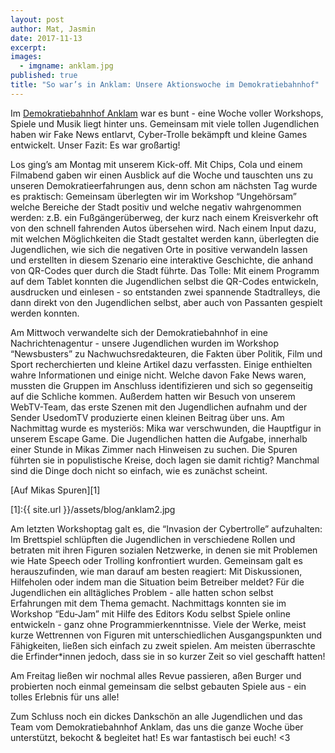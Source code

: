 ```yaml
---
layout: post
author: Mat, Jasmin
date: 2017-11-13
excerpt: 
images:
  - imgname: anklam.jpg
published: true
title: "So war’s in Anklam: Unsere Aktionswoche im Demokratiebahnhof"
---
```


Im [Demokratiebahnhof Anklam](http://www.demokratiebahnhof.de) war es bunt - eine Woche voller Workshops, Spiele und Musik liegt hinter uns. Gemeinsam mit viele tollen Jugendlichen haben wir Fake News entlarvt, Cyber-Trolle bekämpft und kleine Games entwickelt. Unser Fazit: Es war großartig! 

Los ging’s am Montag mit unserem Kick-off. Mit Chips, Cola und einem Filmabend gaben wir einen Ausblick auf die Woche und tauschten uns zu unseren Demokratieerfahrungen aus, denn schon am nächsten Tag wurde es praktisch: Gemeinsam überlegten wir im Workshop “Ungehörsam” welche Bereiche der Stadt positiv und welche negativ wahrgenommen werden: z.B. ein Fußgängerüberweg, der kurz nach einem Kreisverkehr oft von den schnell fahrenden Autos übersehen wird.  Nach einem Input dazu, mit welchen Möglichkeiten die Stadt gestaltet werden kann, überlegten die Jugendlichen, wie sich die negativen Orte in positive verwandeln lassen und erstellten in diesem Szenario eine interaktive Geschichte, die anhand von QR-Codes quer durch die Stadt führte. Das Tolle: Mit einem Programm auf dem Tablet konnten die Jugendlichen selbst die QR-Codes entwickeln, ausdrucken und einlesen - so entstanden zwei spannende Stadtralleys, die dann direkt von den Jugendlichen selbst, aber auch von Passanten gespielt werden konnten.

Am Mittwoch verwandelte sich der Demokratiebahnhof in eine Nachrichtenagentur - unsere Jugendlichen wurden im Workshop “Newsbusters” zu Nachwuchsredakteuren, die Fakten über Politik, Film und Sport recherchierten und kleine Artikel dazu verfassten. Einige enthielten wahre Informationen und einige nicht. Welche davon Fake News waren, mussten die Gruppen im Anschluss identifizieren und sich so gegenseitig auf die Schliche kommen. Außerdem hatten wir Besuch von unserem WebTV-Team, das erste Szenen mit den Jugendlichen aufnahm und der Sender UsedomTV produzierte einen kleinen Beitrag über uns. 
Am Nachmittag wurde es mysteriös: Mika war verschwunden, die Hauptfigur in unserem Escape Game. Die Jugendlichen hatten die Aufgabe, innerhalb einer Stunde in Mikas Zimmer nach Hinweisen zu suchen. Die Spuren führten sie in populistische Kreise, doch lagen sie damit richtig? Manchmal sind die Dinge doch nicht so einfach, wie es zunächst scheint.

[Auf Mikas Spuren][1]

[1]:{{ site.url }}/assets/blog/anklam2.jpg
<br>

Am letzten Workshoptag galt es, die “Invasion der Cybertrolle” aufzuhalten: Im Brettspiel schlüpften die Jugendlichen in verschiedene Rollen und betraten mit ihren Figuren sozialen Netzwerke, in denen sie mit Problemen wie Hate Speech oder Trolling konfrontiert wurden. Gemeinsam galt es herauszufinden, wie man darauf am besten reagiert: Mit Diskussionen, Hilfeholen oder indem man die Situation beim Betreiber meldet? Für die Jugendlichen ein alltägliches Problem - alle hatten schon selbst Erfahrungen mit dem Thema gemacht. 
Nachmittags konnten sie im Workshop “Edu-Jam” mit Hilfe des Editors Kodu selbst Spiele online entwickeln - ganz ohne Programmierkenntnisse. Viele der Werke, meist kurze Wettrennen von Figuren mit unterschiedlichen Ausgangspunkten und Fähigkeiten, ließen sich einfach zu zweit spielen. Am meisten überraschte die Erfinder*innen jedoch, dass sie in so kurzer Zeit so viel geschafft hatten!

Am Freitag ließen wir nochmal alles Revue passieren, aßen Burger und probierten noch einmal gemeinsam die selbst gebauten Spiele aus - ein tolles Erlebnis für uns alle!

Zum Schluss noch ein dickes Dankschön an alle Jugendlichen und das Team vom Demokratiebahnhof Anklam, das uns die ganze Woche über unterstützt, bekocht & begleitet hat! Es war fantastisch bei euch! <3
